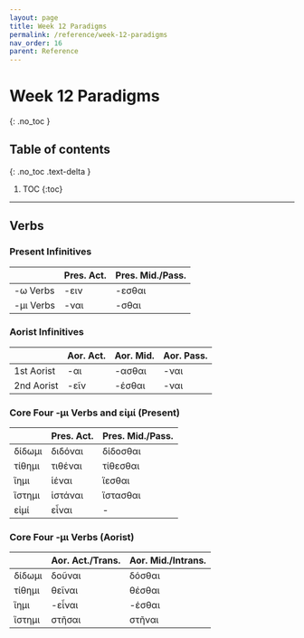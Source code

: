 ```yaml
---
layout: page
title: Week 12 Paradigms
permalink: /reference/week-12-paradigms
nav_order: 16
parent: Reference
---
```


# Week 12 Paradigms
{: .no_toc }

## Table of contents
{: .no_toc .text-delta }

1. TOC
{:toc}

***

## Verbs

### Present Infinitives

| | Pres. Act. | Pres. Mid./Pass. |
| ----- | ----- | ----- |
| -ω Verbs | -ειν | -εσθαι |
| -μι Verbs | -ναι | -σθαι |

### Aorist Infinitives

| | Aor. Act. | Aor. Mid. | Aor. Pass. |
| ----- | ----- | ----- | ----- |
| 1st Aorist | -αι | -ασθαι | -ναι |
| 2nd Aorist | -εῖν | -έσθαι | -ναι |

### Core Four -μι Verbs and εἰμί (Present)

| | Pres. Act. | Pres. Mid./Pass. |
| ----- | ----- | ----- |
| δίδωμι | διδόναι | δίδοσθαι |
| τίθημι | τιθέναι | τίθεσθαι |
| ἵημι | ἱέναι | ἵεσθαι |
| ἵστημι | ἱστάναι | ἵστασθαι |
| εἰμί | εἶναι | - |

### Core Four -μι Verbs (Aorist)

| | Aor. Act./Trans. | Aor. Mid./Intrans. |
| ----- | ----- | ----- |
| δίδωμι | δοῦναι | δόσθαι |
| τίθημι | θεῖναι | θέσθαι |
| ἵημι | -εἷναι | -ἑσθαι |
| ἵστημι | στῆσαι | στῆναι |
